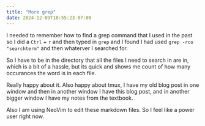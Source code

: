 ```yaml
---
title: "More grep"
date: 2024-12-09T18:55:23-07:00
---
```

I needed to remember how to find a grep command that I used in the past so I did a `Ctrl` + `r` and then typed in `grep` and I found I had used `grep -rco "searchterm"` and then whaterver I searched for.

So I have to be in the directory that all the files I need to search in are in, which is a bit of a hassle, but its quick and shows me count of how many occurances the word is in each file.  

Really happy about it. Also happy about tmux, I have my old blog post in one window and then in another window I have this blog post, and in another bigger window I have my notes from the textbook. 

Also I am using NeoVim to edit these markdown files. So I feel like a power user right now.
